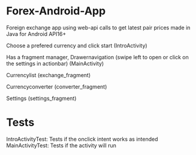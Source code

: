 # Forex-Android-App
Foreign exchange app using web-api calls to get latest pair prices made in Java for Android API16+

Choose a prefered currency and click start (IntroActivity)

Has a fragment manager, Drawernavigation (swipe left to open or click on the settings in actionbar) (MainActivity)

Currencylist (exchange_fragment)

Currencyconverter (converter_fragment)

Settings (settings_fragment)

# Tests
IntroActivityTest:
Tests if the onclick intent works as intended
MainActivityTest:
Tests if the activity will run

